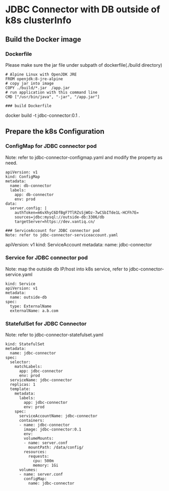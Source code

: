# JDBC Connector with DB outside of k8s clusterInfo

## Build the Docker image
### Dockerfile
Please make sure the jar file under subpath of dockerfile(./build directory)
```
# Alpine Linux with OpenJDK JRE
FROM openjdk:8-jre-alpine
# copy jar into image
COPY ./build/*.jar  /app.jar
# run application with this command line
CMD ["/usr/bin/java", "-jar", "/app.jar"]

### build Dockerfile
```
docker build -t jdbc-connector:0.1 .

## Prepare the k8s Configuration
### ConfigMap for JDBC connector pod
Note: refer to jdbc-connector-configmap.yaml and modify the property as need.
```
apiVersion: v1
kind: ConfigMap
metadata:
  name: db-connector
  labels:
    app: db-connector
    env: prod
data:
  server.config: |
    authToken=m6vXhyC6DfBgF7TlRZsSjWOz-7wCSbITde1L-HCFh7E=
    sources=jdbc:mysql://outside-db:3306/db
    targetServer=https://dev.vantiq.cn/

### ServiceAccount for JDBC connector pod
Note: refer to jdbc-connector-serviceaccount.yaml
```
apiVersion: v1
kind: ServiceAccount
metadata:
  name: jdbc-connector

### Service for JDBC connector pod
Note: map the outside db IP/host into k8s service, refer to jdbc-connector-service.yaml
```
kind: Service
apiVersion: v1
metadata:
  name: outside-db
spec:
  type: ExternalName
  externalName: a.b.com
```
 ### StatefulSet for JDBC Connector
 Note: refer to jdbc-connector-statefulset.yaml
```
kind: StatefulSet
metadata:
  name: jdbc-connector
spec:
  selector:
    matchLabels:
      app: jdbc-connector
      env: prod
  serviceName: jdbc-connector
  replicas: 1
  template:
    metadata:
      labels:
        app: jdbc-connector
        env: prod
    spec:
      serviceAccountName: jdbc-connector
      containers:
      - name: jdbc-connector
        image: jdbc-connector:0.1
        env:
        volumeMounts:
        - name: server.conf
          mountPath: /data/config/
        resources:
          requests:
            cpu: 500m
            memory: 1Gi
      volumes:
      - name: server.conf
        configMap:
          name: jdbc-connector
   ```       

